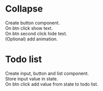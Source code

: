Collapse
===
Create button component.  
On btn click show text.  
On btn second click hide text.  
(Optional) add animation. 

Todo list
===
Create input, button and list component.  
Store input value in state.  
On btn click add value from state to todo list.